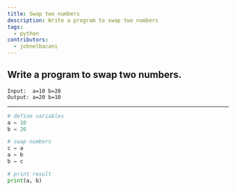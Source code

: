 ```yaml
---
title: Swap two numbers
description: Write a program to swap two numbers
tags:
  - python
contributors:
  - johnelbacani
---
```


## Write a program to swap two numbers.

```
Input:  a=10 b=20
Output: a=20 b=10
```

---

<CodeBlock>

```python
# define variables
a = 10
b = 20

# swap numbers
c = a
a = b
b = c

# print result
print(a, b)
```

</CodeBlock>
